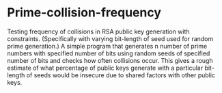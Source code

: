 # Prime-collision-frequency
Testing frequency of collisions in RSA public key generation with constraints. (Specifically with varying bit-length of seed used for random prime generation.)
A simple program that generates n number of prime numbers with specified number of bits using random seeds of specified number of bits and checks how often collisions occur. This gives a rough estimate of what percentage of public keys generate with a particular bit-length of seeds would be insecure due to shared factors with other public keys.
